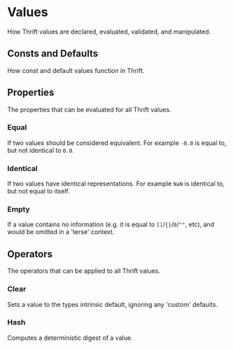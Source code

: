 # Values

How Thrift values are declared, evaluated, validated, and manipulated.

## Consts and Defaults

How const and default values function in Thrift.

## Properties

The properties that can be evaluated for all Thrift values.

### Equal

If two values should be considered equivalent. For example `-0.0` is equal to, but not identical to `0.0`.

### Identical

If two values have identical representations. For example `NaN` is identical to, but not equal to itself.

### Empty

If a value contains no information (e.g. it is equal to `[]`/`{}`/`0`/`""`, etc), and would be omitted in a 'terse' context.

## Operators

The operators that can be applied to all Thrift values.

### Clear

Sets a value to the types intrinsic default, ignoring any 'custom' defaults.

### Hash

Computes a deterministic digest of a value.
